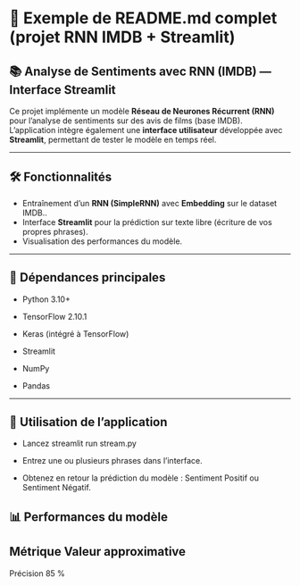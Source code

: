 # 📖 Exemple de README.md complet (projet RNN IMDB + Streamlit)

## 📚 Analyse de Sentiments avec RNN (IMDB) — Interface Streamlit

Ce projet implémente un modèle **Réseau de Neurones Récurrent (RNN)** pour l’analyse de sentiments sur des avis de films (base IMDB).  
L’application intègre également une **interface utilisateur** développée avec **Streamlit**, permettant de tester le modèle en temps réel.

---

## 🛠️ Fonctionnalités

- Entraînement d’un **RNN (SimpleRNN)** avec **Embedding** sur le dataset IMDB..
- Interface **Streamlit** pour la prédiction sur texte libre (écriture de vos propres phrases).
- Visualisation des performances du modèle.

---

 ## 🧩 Dépendances principales

 - Python 3.10+

 - TensorFlow 2.10.1

 - Keras (intégré à TensorFlow)

 - Streamlit

 - NumPy

 - Pandas
------

## 📝 Utilisation de l’application

- Lancez streamlit run stream.py

- Entrez une ou plusieurs phrases dans l’interface.

- Obtenez en retour la prédiction du modèle : Sentiment Positif ou Sentiment Négatif.

## 📊 Performances du modèle

## Métrique    	Valeur approximative
 Précision	      85 %



